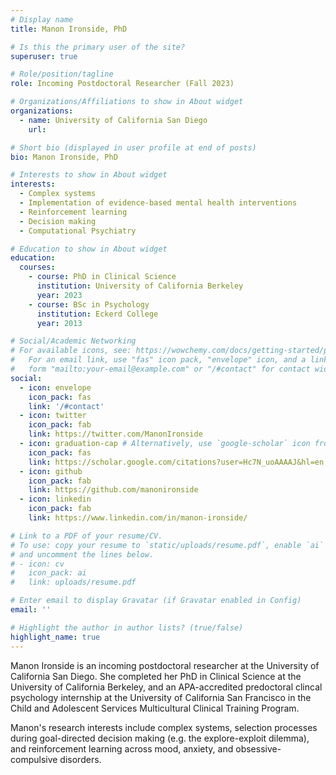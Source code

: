 ```yaml
---
# Display name
title: Manon Ironside, PhD

# Is this the primary user of the site?
superuser: true

# Role/position/tagline
role: Incoming Postdoctoral Researcher (Fall 2023)

# Organizations/Affiliations to show in About widget
organizations:
  - name: University of California San Diego
    url:

# Short bio (displayed in user profile at end of posts)
bio: Manon Ironside, PhD

# Interests to show in About widget
interests:
  - Complex systems
  - Implementation of evidence-based mental health interventions
  - Reinforcement learning
  - Decision making
  - Computational Psychiatry

# Education to show in About widget
education:
  courses:
    - course: PhD in Clinical Science
      institution: University of California Berkeley
      year: 2023
    - course: BSc in Psychology
      institution: Eckerd College
      year: 2013

# Social/Academic Networking
# For available icons, see: https://wowchemy.com/docs/getting-started/page-builder/#icons
#   For an email link, use "fas" icon pack, "envelope" icon, and a link in the
#   form "mailto:your-email@example.com" or "/#contact" for contact widget.
social:
  - icon: envelope
    icon_pack: fas
    link: '/#contact'
  - icon: twitter
    icon_pack: fab
    link: https://twitter.com/ManonIronside
  - icon: graduation-cap # Alternatively, use `google-scholar` icon from `ai` icon pack
    icon_pack: fas
    link: https://scholar.google.com/citations?user=Hc7N_uoAAAAJ&hl=en
  - icon: github
    icon_pack: fab
    link: https://github.com/manonironside
  - icon: linkedin
    icon_pack: fab
    link: https://www.linkedin.com/in/manon-ironside/

# Link to a PDF of your resume/CV.
# To use: copy your resume to `static/uploads/resume.pdf`, enable `ai` icons in `params.toml`,
# and uncomment the lines below.
# - icon: cv
#   icon_pack: ai
#   link: uploads/resume.pdf

# Enter email to display Gravatar (if Gravatar enabled in Config)
email: ''

# Highlight the author in author lists? (true/false)
highlight_name: true
---
```


Manon Ironside is an incoming postdoctoral researcher at the University of California San Diego. She completed her PhD in Clinical Science at the University of California Berkeley, and an APA-accredited predoctoral clincal psychology internship at the University of California San Francisco in the Child and Adolescent Services Multicultural Clinical Training Program.

Manon's research interests include complex systems, selection processes during goal-directed decision making (e.g. the explore-exploit dilemma), and reinforcement learning across mood, anxiety, and obsessive-compulsive disorders. 
